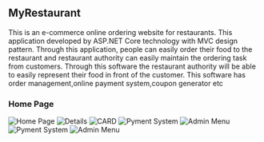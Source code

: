 ## MyRestaurant
This is an e-commerce online ordering website for restaurants. This application developed by ASP.NET 
Core technology with MVC design pattern. Through this application, people can easily order their food to the restaurant 
and restaurant authority can easily maintain the ordering task from customers. Through this software the restaurant authority will be able to easily represent their food in front of the customer. This software has order management,online payment system,coupon generator etc

### Home Page
![Home Page](https://user-images.githubusercontent.com/49300760/132240969-6ef641b9-55ca-4450-b0e0-5bf25c0050ac.PNG)
![Details](https://user-images.githubusercontent.com/49300760/132241074-8395e655-599c-4151-a0d8-44c58604383b.PNG)
![CARD](https://user-images.githubusercontent.com/49300760/132241116-0cedd746-c827-4322-b65a-9ff3a579693d.PNG)
![Pyment System](https://user-images.githubusercontent.com/49300760/132241124-7bdae352-e720-468e-a83d-787dc52ebe2c.PNG)
![Admin Menu](https://user-images.githubusercontent.com/49300760/132241133-53f15a4d-adbe-45f1-b5ab-d26f6ec4da5b.PNG)
![Pyment System](https://user-images.githubusercontent.com/49300760/132241140-93791279-2a62-4b1a-b322-5e8f0ceec6ef.PNG)
![Admin Menu](https://user-images.githubusercontent.com/49300760/132241147-0529519b-6b89-4fd7-830a-f4cb5fca5bde.PNG)



